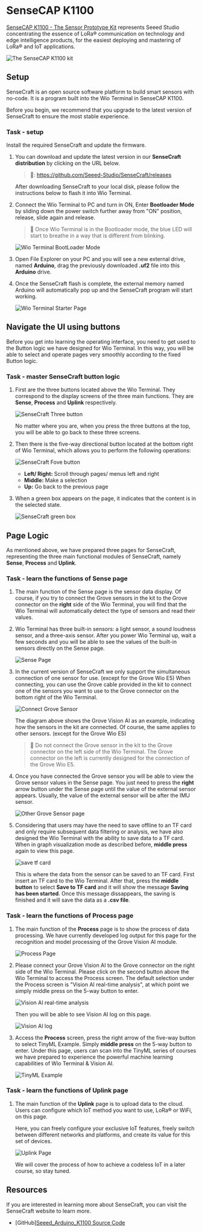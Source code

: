 # SenseCAP K1100

[SenseCAP K1100 - The Sensor Prototype Kit](https://www.seeedstudio.com/Seeed-Studio-LoRaWAN-Dev-Kit-p-5370.html) represents Seeed Studio concentrating the essence of LoRa® communication on technology and edge intelligence products, for the easiest deploying and mastering of LoRa® and IoT applications.

![The SenseCAP K1100 kit](../../../images/sensecap-k1100-kit.jpeg)

## Setup

SenseCraft is an open source software platform to build smart sensors with no-code. It is a program built into the Wio Terminal in SenseCAP K1100.

Before you begin, we recommend that you upgrade to the latest version of SenseCraft to ensure the most stable experience.

### Task - setup

Install the required SenseCraft and update the firmware.

1. You can download and update the latest version in our **SenseCraft distribution** by clicking on the URL below.

    >🔗: https://github.com/Seeed-Studio/SenseCraft/releases

    After downloading SenseCraft to your local disk, please follow the instructions below to flash it into Wio Terminal.

2. Connect the Wio Terminal to PC and turn in ON, Enter **Bootloader Mode** by sliding down the power switch further away from "ON" position, release, slide again and release.

    > 💁 Once Wio Terminal is in the Bootloader mode, the blue LED will start to breathe in a way that is different from blinking.

    ![Wio Terminal BootLoader Mode](../../../images/Wio-Terminal-Bootloader.png)

3. Open File Explorer on your PC and you will see a new external drive, named **Arduino**, drag the previously downloaded **.uf2** file into this **Arduino** drive.

4. Once the SenseCraft flash is complete, the external memory named Arduino will automatically pop up and the SenseCraft program will start working.

    ![Wio Terminal Starter Page](../../../images/k1100-setup.png)

## Navigate the UI using buttons

Before you get into learning the operating interface, you need to get used to the Button logic we have designed for Wio Terminal. In this way, you will be able to select and operate pages very smoothly according to the fixed Button logic.

### Task - master SenseCraft button logic

1. First are the three buttons located above the Wio Terminal. They correspond to the display screens of the three main functions. They are **Sense**, **Process** and **Uplink** respectively.

    ![SenseCraft Three button](../../../images/sensecraft-button-logic.png)

    No matter where you are, when you press the three buttons at the top, you will be able to go back to these three screens.

1. Then there is the five-way directional button located at the bottom right of Wio Terminal, which allows you to perform the following operations:

    ![SenseCraft Fove button](../../../images/sensecraft-button.png)

    - **Left/ Right:** Scroll through pages/ menus left and right
    - **Middle:** Make a selection
    - **Up:** Go back to the previous page

3. When a green box appears on the page, it indicates that the content is in the selected state.

    ![SenseCraft green box](../../../images/sensecraft-green-box.png)

## Page Logic

As mentioned above, we have prepared three pages for SenseCraft, representing the three main functional modules of SenseCraft, namely **Sense**, **Process** and **Uplink**.

### Task - learn the functions of Sense page

1. The main function of the Sense page is the sensor data display. Of course, if you try to connect the Grove sensors in the kit to the Grove connector on the **right** side of the Wio Terminal, you will find that the Wio Terminal will automatically detect the type of sensors and read their values.

2. Wio Terminal has three built-in sensors: a light sensor, a sound loudness sensor, and a three-axis sensor. After you power Wio Terminal up, wait a few seconds and you will be able to see the values of the built-in sensors directly on the Sense page.

    ![Sense Page](../../../images/sense-page.png)

3. In the current version of SenseCraft we only support the simultaneous connection of one sensor for use. (except for the Grove Wio E5) When connecting, you can use the Grove cable provided in the kit to connect one of the sensors you want to use to the Grove connector on the bottom right of the Wio Terminal.

    ![Connect Grove Sensor](../../../images/connect-grove-sensor.png)

    The diagram above shows the Grove Vision AI as an example, indicating how the sensors in the kit are connected. Of course, the same applies to other sensors. (except for the Grove Wio E5)

    > 💁 Do not connect the Grove sensor in the kit to the Grove connector on the left side of the Wio Terminal. The Grove connector on the left is currently designed for the connection of the Grove Wio E5.

4. Once you have connected the Grove sensor you will be able to view the Grove sensor values in the Sense page. You just need to press the **right** arrow button under the Sense page until the value of the external sensor appears. Usually, the value of the external sensor will be after the IMU sensor.

    ![Other Grove Sensor page](../../../images/connect-grove-sensor-sense-page.png)

5. Considering that users may have the need to save offline to an TF card and only require subsequent data filtering or analysis, we have also designed the Wio Terminal with the ability to save data to a TF card. When in graph visualization mode as described before, **middle press** again to view this page.

    ![save tf card](../../../images/save-tf-card.png)

    This is where the data from the sensor can be saved to an TF card. First insert an TF card to the Wio Terminal. After that, press the **middle button** to select **Save to TF card** and it will show the message **Saving has been started**. Once this message dissappears, the saving is finished and it will save the data as a **.csv file**.

### Task - learn the functions of Process page

1. The main function of the **Process** page is to show the process of data processing. We have currently developed log output for this page for the recognition and model processing of the Grove Vision AI module.

    ![Process Page](../../../images/process-page.png)

2. Please connect your Grove Vision AI to the Grove connector on the right side of the Wio Terminal. Please click on the second button above the Wio Terminal to access the Process screen. The default selection under the Process screen is "Vision AI real-time analysis", at which point we simply middle press on the 5-way button to enter. 

    ![Vision AI real-time analysis](../../../images/vision-ai-real-time-analysis.png)

    Then you will be able to see Vision AI log on this page.

    ![Vision AI log](../../../images/vision-ai-log.png)

3. Access the **Process** screen, press the right arrow of the five-way button to select TinyML Example. Simply **middle press** on the 5-way button to enter. Under this page, users can scan into the TinyML series of courses we have prepared to experience the powerful machine learning capabilities of Wio Terminal & Vision AI.

    ![TinyML Example](../../../images/tinyml-example.png)

### Task - learn the functions of Uplink page

1. The main function of the **Uplink** page is to upload data to the cloud. Users can configure which IoT method you want to use, LoRa® or WiFi, on this page.

    Here, you can freely configure your exclusive IoT features, freely switch between different networks and platforms, and create its value for this set of devices.

    ![Uplink Page](../../../images/uplink-page.png)

    We will cover the process of how to achieve a codeless IoT in a later course, so stay tuned.

## Resources

If you are interested in learning more about SenseCraft, you can visit the SenseCraft website to learn more.

- [GitHub][Seeed_Arduino_K1100 Source Code](https://github.com/Seeed-Studio/Seeed_Arduino_K1100)
